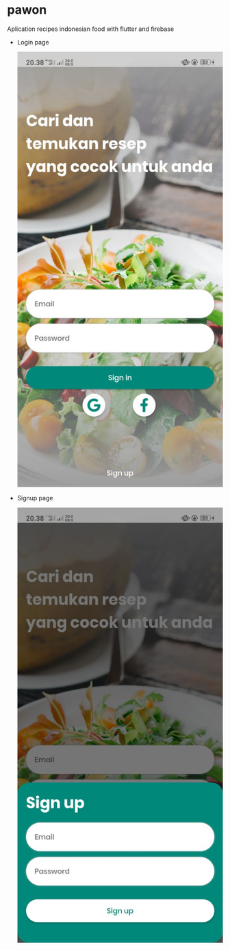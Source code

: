 # pawon
Aplication recipes indonesian food with flutter and firebase
<style>
img{
  width : 200
  }
</style>
<ul>
  <li>Login page <br> 
  <p align="center">
  <img src="https://github.com/baydim/pawon/blob/main/image/photo6127661100431420473.jpg" alt="Login page">
</p>
  </li>
    <li>Signup page <br> 
  <p align="center">
  <img src="https://github.com/baydim/pawon/blob/main/image/photo6127661100431420474.jpg" alt="Signup page">
</p>
  </li>
</ul>
